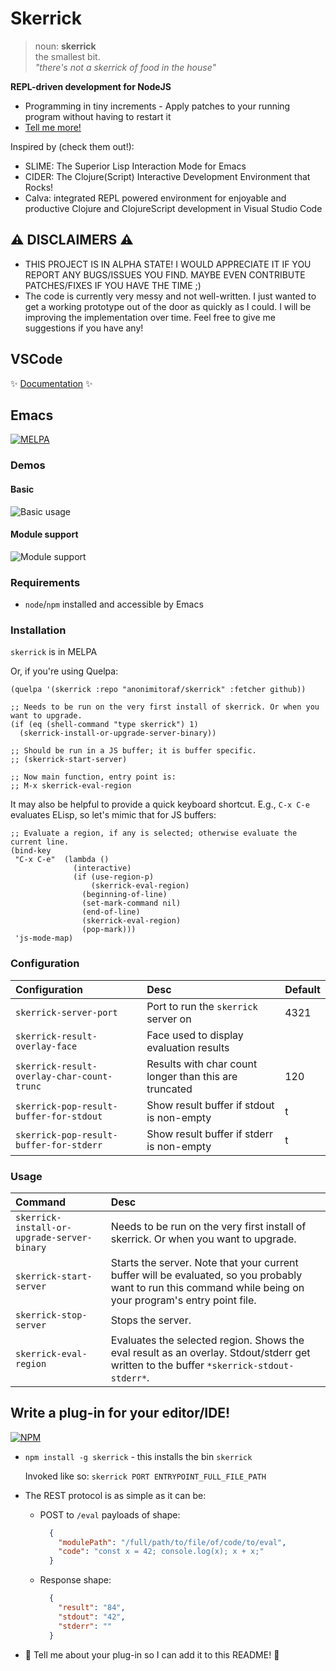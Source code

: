 # Skerrick

> noun: **skerrick**  
>   the smallest bit.  
>   _"there's not a skerrick of food in the house"_

**REPL-driven development for NodeJS**
  * Programming in tiny increments - Apply patches to your running program without having to restart it
  * [Tell me more!](https://purelyfunctional.tv/lesson/what-is-repl-driven-development/)

Inspired by (check them out!):
  * SLIME: The Superior Lisp Interaction Mode for Emacs
  * CIDER: The Clojure(Script) Interactive Development Environment that Rocks!
  * Calva: integrated REPL powered environment for enjoyable and productive Clojure and ClojureScript development in Visual Studio Code

## :warning: DISCLAIMERS :warning:
* THIS PROJECT IS IN ALPHA STATE! I WOULD APPRECIATE IT IF YOU REPORT ANY BUGS/ISSUES YOU FIND. MAYBE EVEN CONTRIBUTE PATCHES/FIXES IF YOU HAVE THE TIME ;)
* The code is currently very messy and not well-written. I just wanted to get a working prototype out of the door as quickly as I could. I will be improving the implementation over time. Feel free to give me suggestions if you have any!

## VSCode

:sparkles: [Documentation](/vscode/README.md) :sparkles:

## Emacs

[![MELPA](https://melpa.org/packages/skerrick-badge.svg)](https://melpa.org/#/skerrick)

### Demos

#### Basic
![Basic usage](/demos/emacs/basic.gif)

#### Module support
![Module support](/demos/emacs/modules.gif)

### Requirements
* `node`/`npm` installed and accessible by Emacs

### Installation
`skerrick` is in MELPA

Or, if you're using Quelpa:
```
(quelpa '(skerrick :repo "anonimitoraf/skerrick" :fetcher github))

;; Needs to be run on the very first install of skerrick. Or when you want to upgrade.
(if (eq (shell-command "type skerrick") 1)
  (skerrick-install-or-upgrade-server-binary))

;; Should be run in a JS buffer; it is buffer specific.
;; (skerrick-start-server)

;; Now main function, entry point is:
;; M-x skerrick-eval-region
```

It may also be helpful to provide a quick keyboard shortcut. E.g., `C-x C-e` evaluates ELisp, so let's mimic that for JS buffers:
```
;; Evaluate a region, if any is selected; otherwise evaluate the current line.
(bind-key
 "C-x C-e"  (lambda ()
              (interactive)
              (if (use-region-p)
                  (skerrick-eval-region)
                (beginning-of-line)
                (set-mark-command nil)
                (end-of-line)
                (skerrick-eval-region)
                (pop-mark)))
 'js-mode-map)
```

### Configuration
| Configuration | Desc | Default |
|:--|:--|:--|
| `skerrick-server-port` | Port to run the `skerrick` server on | 4321 |
| `skerrick-result-overlay-face` | Face used to display evaluation results | |
| `skerrick-result-overlay-char-count-trunc` | Results with char count longer than this are truncated | 120 |
| `skerrick-pop-result-buffer-for-stdout` | Show result buffer if stdout is non-empty | t |
| `skerrick-pop-result-buffer-for-stderr` | Show result buffer if stderr is non-empty | t |

### Usage
| Command | Desc |
|:--|:--|
| `skerrick-install-or-upgrade-server-binary` | Needs to be run on the very first install of skerrick. Or when you want to upgrade. |
| `skerrick-start-server` | Starts the server. Note that your current buffer will be evaluated, so you probably want to run this command while being on your program's entry point file. |
| `skerrick-stop-server` | Stops the server. |
| `skerrick-eval-region` | Evaluates the selected region. Shows the eval result as an overlay. Stdout/stderr get written to the buffer `*skerrick-stdout-stderr*`. |

## Write a plug-in for your editor/IDE!

[![NPM](https://nodei.co/npm/skerrick.png)](https://nodei.co/npm/skerrick/)

* `npm install -g skerrick` - this installs the bin `skerrick`  

  Invoked like so: `skerrick PORT ENTRYPOINT_FULL_FILE_PATH`

* The REST protocol is as simple as it can be:
  * POST to `/eval` payloads of shape:
    ```json
      {
        "modulePath": "/full/path/to/file/of/code/to/eval",
        "code": "const x = 42; console.log(x); x + x;"
      }
    ```
  * Response shape:
    ```json
      {
        "result": "84",
        "stdout": "42",
        "stderr": ""
      }
    ```

* :rocket: Tell me about your plug-in so I can add it to this README! :rocket:
